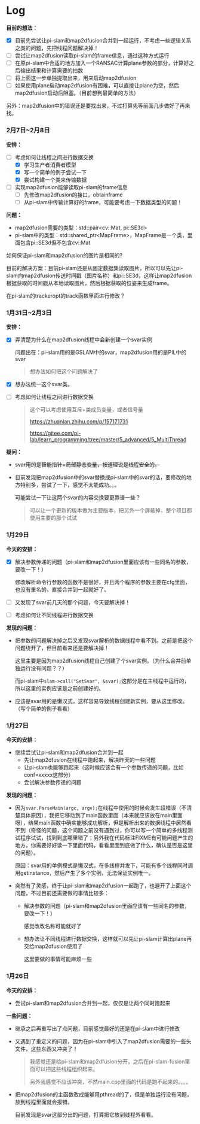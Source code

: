 # Log

**目前的想法：**

- [x] 目前先尝试让pi-slam和map2dfusion合并到一起运行，不考虑一些逻辑关系之类的问题，先把线程问题解决掉！
- [ ] 尝试让map2dfusion读取pi-slam的frame信息，通过这种方式运行
- [ ] 在原pi-slam中合适的地方加入一个RANSAC计算plane参数的部分，计算好之后输出结果和计算需要的拍数
- [ ] 将上面这一步单独提取出来，用来启动map2dfusion
- [ ] 如果使用plane启动map2dfusion有困难，可以直接让plane为空，然后map2dfusion启动后阻塞。（目前想到最简单的方法）

另外：map2dfusion中的错误还是要找出来，不过打算先等前面几步做好了再来找。

### 2月7日~2月8日

**安排：**

- [ ] 考虑如何让线程之间进行数据交换
  - [x] 学习生产者消费者模型
  - [x] 写一个简单的例子尝试一下
  - [x] 尝试构建一个类来传输数据
- [ ] 实现map2dfusion能够读取pi-slam的frame信息
  - [ ] 先修改map2dfusion的接口，obtainframe
  - [ ] 从pi-slam中传输计算好的frame，可能要考虑一下数据类型的问题！

**问题：**

- map2dfusion需要的类型：std::pair\<cv::Mat, pi::SE3d\>
- pi-slam中的类型：std::shared_ptr\<MapFrame\>，MapFrame是一个类，里面包含pi::SE3d但不包含cv::Mat

如何保证pi-slam和map2dfusion的图片是相同的?

目前的解决方案：目前pi-slam还是从固定数据集读取图片，所以可以先让pi-slam向map2dfusion传送时间戳（图片名称）和pi::SE3d，这样让map2dfusion根据获取的时间戳从本地读取图片，然后根据获取的位姿来生成frame。

在pi-slam的trackeropt的track函数里面进行修改？



### 1月31日~2月3日

**安排：**

- [x] 弄清楚为什么在map2dfusion线程中会新创建一个svar实例

  问题出在：pi-slam用的是GSLAM中的svar，map2dfusion用的是PIL中的svar

  > 想办法如何把这个问题解决了

- [x] 想办法统一这个svar类。

- [ ] 考虑如何让线程之间进行数据交换

    > 这个可以考虑使用互斥+类成员变量，或者信号量
    >
    > https://zhuanlan.zhihu.com/p/157171731
    >
    > https://gitee.com/pi-lab/learn_programming/tree/master/5_advanced/5_MultiThread

**疑问：**

- ~~svar用的是智能指针+局部静态变量，按道理说是线程安全的。~~

- 目前发现把map2dfusion中的svar替换成pi-slam中的svar的话，要修改的地方特别多，尝试了一下，感觉不太能成功。。。

  可能尝试一下让这两个svar的内容交换要更靠谱一些？
  
  > 可以让一个更新的版本做为主要版本，把另外一个屏蔽掉，整个项目都使用主要的那个试试

### 1月29日

**今天的安排：**

- [x] 解决参数传递的问题（pi-slam和map2dfusion里面应该有一些同名的参数，要改一下！）

  修改解析命令行参数的函数不是很好，并且两个程序的参数主要在cfg里面，也没有重名的，直接合并到一起就好了。

- [ ] 又发现了svar前几天的那个问题，今天要解决掉！

- [ ] 考虑如何让不同线程进行数据交换

**发现的问题：**

- 把参数的问题解决掉之后又发现svar解析的数据线程中看不到。之前是把这个问题绕开了，但目前看来还是要解决掉！

  这里主要是因为map2dfusion线程自己创建了个svar实例。（为什么合并前单独运行没有问题？？）

  而pi-slam中`slam->call("SetSvar", &svar);`这部分是在主线程中运行的，所以这里的实例应该是之前创建好的。

- 应该是svar用的是懒汉式，这样容易导致线程创建新实例，要从这里修改。（写个简单的例子看看）

### 1月27日

**今天的安排：**

- 继续尝试让pi-slam和map2dfusion合并到一起
  - 先让map2dfusion在线程中跑起来，解决昨天的一些问题
  - 让pi-slam也能够跑起来（这时候应该会有一个参数传递的问题，比如conf=xxxxx这部分）
  - 尝试解决参数传递的问题

**发现的问题：**

- 因为`svar.ParseMain(argc, argv);`在线程中使用的时候会发生段错误（不清楚具体原因），我把它移动到了main函数里面（本来就应该放在main里面呀），结果main函数中确实能够成功解析，但是解析出来的数据线程中居然看不到（奇怪的问题，这个问题之前没有遇到过，你可以写一个简单的多线程测试程序试试，找到到底哪里错了；另外我在代码标注FIXME有可能问题产生的地方，你需要好好读一下里面代码，看看里面到底做了什么，确认是否是这里的问题）。

  原因：svar用的单例模式是懒汉式，在多线程并发下，可能有多个线程同时调用getinstance，然后产生了多个实例，无法保证实例唯一。
  
- 突然有了灵感，终于让pi-slam和map2dfusion一起跑了，也避开了上面这个问题，不过目前还需要做的事情比较多：

  - 解决参数的问题（pi-slam和map2dfusion里面应该有一些同名的参数，要改一下！）

    感觉改改名称可能就好了

  - 想办法让不同线程进行数据交换，这样就可以先让pi-slam计算出plane再交给map2dfusion使用了

    这里要做的事情可能麻烦一些

### 1月26日

**今天的安排：**

- 尝试pi-slam和map2dfusion合并到一起，仅仅是让两个同时跑起来

**一些问题：**

- 继承之后再重写出了点问题，目前感觉最好的还是在pi-slam中进行修改

- 又遇到了重定义的问题，因为在pi-slam中引入了map2dfusion需要的一些头文件，这些东西又冲突了！

  > 我感觉还是给pi-slam和map2dfusion分开，之后在pi-slam-fusion里面可以把这些线程组织起来。
  >
  > 另外我感觉不应该冲突，不然main.cpp里面的代码是跑不起来的。。。。
  
- 把map2dfusion的主函数改成能够用pthread的了，但是单独运行没有问题，放到线程里面就会报错。

  目前发现是svar这部分出的问题，打算把它放到线程外看看。

